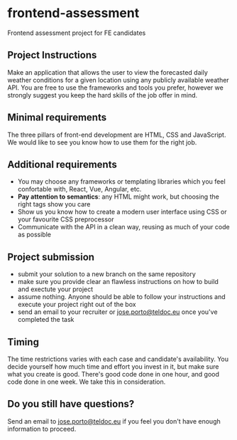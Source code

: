 # frontend-assessment
Frontend assessment project for FE candidates

## Project Instructions
Make an application that allows the user to view the forecasted daily weather conditions for a given location using any publicly available weather API.
You are free to use the frameworks and tools you prefer, however we strongly suggest you keep the hard skills of the job offer in mind.

## Minimal requirements
The three pillars of front-end development are HTML, CSS and JavaScript. We would like to see you know how to use them for the right job.

## Additional requirements
- You may choose any frameworks or templating libraries which you feel confortable with, React, Vue, Angular, etc.
- **Pay attention to semantics**: any HTML might work, but choosing the right tags show you care
- Show us you know how to create a modern user interface using CSS or your favourite CSS preprocessor
- Communicate with the API in a clean way, reusing as much of your code as possible

## Project submission
- submit your solution to a new branch on the same repository
- make sure you provide clear an flawless instructions on how to build and exectute your project
- assume nothing. Anyone should be able to follow your instructions and execute your project right out of the box
- send an email to your recruiter or jose.porto@teldoc.eu once you've completed the task

## Timing
The time restrictions varies with each case and candidate's availability. You decide yourself how much time and effort you invest in it, but make sure what you create is good. There's good code done in one hour, and good code done in one week. We take this in consideration.

## Do you still have questions?
Send an email to jose.porto@teldoc.eu if you feel you don't have enough information to proceed.
